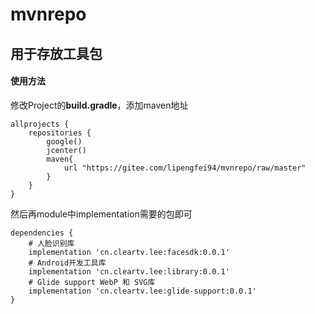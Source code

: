 # mvnrepo
## 用于存放工具包
#### 使用方法
修改Project的**build.gradle**，添加maven地址
```
allprojects {
    repositories {
        google()
        jcenter()
        maven{
            url "https://gitee.com/lipengfei94/mvnrepo/raw/master"
        }
    }
}
```
然后再module中implementation需要的包即可
```
dependencies {
    # 人脸识别库
    implementation 'cn.cleartv.lee:facesdk:0.0.1'
    # Android开发工具库
    implementation 'cn.cleartv.lee:library:0.0.1'
    # Glide support WebP 和 SVG库
    implementation 'cn.cleartv.lee:glide-support:0.0.1'
}
```
